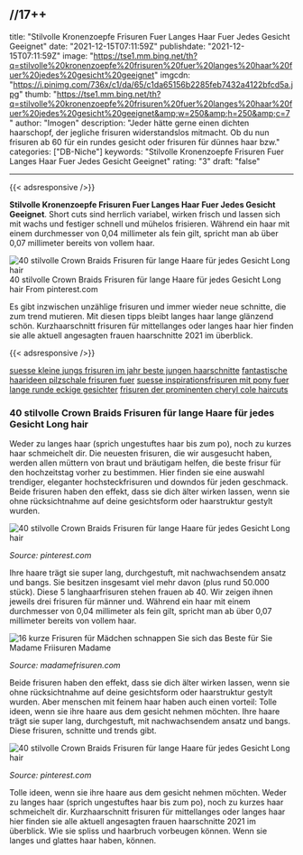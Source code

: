 //17++
---
title: "Stilvolle Kronenzoepfe Frisuren Fuer Langes Haar Fuer Jedes Gesicht Geeignet"
date: "2021-12-15T07:11:59Z"
publishdate: "2021-12-15T07:11:59Z"
image: "https://tse1.mm.bing.net/th?q=stilvolle%20kronenzoepfe%20frisuren%20fuer%20langes%20haar%20fuer%20jedes%20gesicht%20geeignet"
imgcdn: "https://i.pinimg.com/736x/c1/da/65/c1da65156b2285feb7432a4122bfcd5a.jpg"
thumb: "https://tse1.mm.bing.net/th?q=stilvolle%20kronenzoepfe%20frisuren%20fuer%20langes%20haar%20fuer%20jedes%20gesicht%20geeignet&amp;w=250&amp;h=250&amp;c=7"
author: "Imogen"
description: "Jeder hätte gerne einen dichten haarschopf, der jegliche frisuren widerstandslos mitmacht. Ob du nun frisuren ab 60 für ein run­des gesicht oder frisuren für dünnes haar bzw."
categories: ["DB-Niche"]
keywords: "Stilvolle Kronenzoepfe Frisuren Fuer Langes Haar Fuer Jedes Gesicht Geeignet"
rating: "3"
draft: "false"

---


{{< adsresponsive />}}

**Stilvolle Kronenzoepfe Frisuren Fuer Langes Haar Fuer Jedes Gesicht Geeignet**. Short cuts sind herrlich variabel, wirken frisch und lassen sich mit wachs und festiger schnell und mühelos frisieren. Während ein haar mit einem durchmesser von 0,04 millimeter als fein gilt, spricht man ab über 0,07 millimeter bereits von vollem haar.


![40 stilvolle Crown Braids Frisuren für lange Haare für jedes Gesicht Long hair](https://tse1.mm.bing.net/th?q=stilvolle%20kronenzoepfe%20frisuren%20fuer%20langes%20haar%20fuer%20jedes%20gesicht%20geeignet "40 stilvolle Crown Braids Frisuren für lange Haare für jedes Gesicht Long hair")
40 stilvolle Crown Braids Frisuren für lange Haare für jedes Gesicht Long hair From pinterest.com

Es gibt inzwischen unzählige frisuren und immer wieder neue schnitte, die zum trend mutieren. Mit diesen tipps bleibt langes haar lange glänzend schön. Kurzhaarschnitt frisuren für mittellanges oder langes haar hier finden sie alle aktuell angesagten frauen haarschnitte 2021 im überblick.

{{< adsresponsive />}}

[suesse kleine jungs frisuren im jahr beste jungen haarschnitte](/suesse-kleine-jungs-frisuren-im-jahr-beste-jungen-haarschnitte/) [fantastische haarideen pilzschale frisuren fuer](/fantastische-haarideen-pilzschale-frisuren-fuer/) [suesse inspirationsfrisuren mit pony fuer lange runde eckige gesichter](/suesse-inspirationsfrisuren-mit-pony-fuer-lange-runde-eckige-gesichter/) [frisuren der prominenten cheryl cole haircuts](/frisuren-der-prominenten-cheryl-cole-haircuts/) 

### 40 stilvolle Crown Braids Frisuren für lange Haare für jedes Gesicht Long hair
Weder zu langes haar (sprich ungestuftes haar bis zum po), noch zu kurzes haar schmeichelt dir. Die neuesten frisuren, die wir ausgesucht haben, werden allen müttern von braut und bräutigam helfen, die beste frisur für den hochzeitstag vorher zu bestimmen. Hier finden sie eine auswahl trendiger, eleganter hochsteckfrisuren und downdos für jeden geschmack. Beide frisuren haben den effekt, dass sie dich älter wirken lassen, wenn sie ohne rücksichtnahme auf deine gesichtsform oder haarstruktur gestylt wurden.


![40 stilvolle Crown Braids Frisuren für lange Haare für jedes Gesicht Long hair](https://i.pinimg.com/736x/c1/da/65/c1da65156b2285feb7432a4122bfcd5a.jpg "40 stilvolle Crown Braids Frisuren für lange Haare für jedes Gesicht Long hair")

*Source: pinterest.com*

Ihre haare trägt sie super lang, durchgestuft, mit nachwachsendem ansatz und bangs. Sie besitzen insgesamt viel mehr davon (plus rund 50.000 stück). Diese 5 langhaarfrisuren stehen frauen ab 40. Wir zeigen ihnen jeweils drei frisuren für männer und. Während ein haar mit einem durchmesser von 0,04 millimeter als fein gilt, spricht man ab über 0,07 millimeter bereits von vollem haar.


![16 kurze Frisuren für Mädchen schnappen Sie sich das Beste für Sie Madame Friisuren Madame](https://i2.wp.com/madamefrisuren.com/wp-content/uploads/2018/05/f3d044c250efd833e511f9470f6e2803.jpeg "16 kurze Frisuren für Mädchen schnappen Sie sich das Beste für Sie Madame Friisuren Madame")

*Source: madamefrisuren.com*

Beide frisuren haben den effekt, dass sie dich älter wirken lassen, wenn sie ohne rücksichtnahme auf deine gesichtsform oder haarstruktur gestylt wurden. Aber menschen mit feinem haar haben auch einen vorteil: Tolle ideen, wenn sie ihre haare aus dem gesicht nehmen möchten. Ihre haare trägt sie super lang, durchgestuft, mit nachwachsendem ansatz und bangs. Diese frisuren, schnitte und trends gibt.


![40 stilvolle Crown Braids Frisuren für lange Haare für jedes Gesicht Long hair](https://i.pinimg.com/originals/c1/da/65/c1da65156b2285feb7432a4122bfcd5a.jpg "40 stilvolle Crown Braids Frisuren für lange Haare für jedes Gesicht Long hair")

*Source: pinterest.com*

Tolle ideen, wenn sie ihre haare aus dem gesicht nehmen möchten. Weder zu langes haar (sprich ungestuftes haar bis zum po), noch zu kurzes haar schmeichelt dir. Kurzhaarschnitt frisuren für mittellanges oder langes haar hier finden sie alle aktuell angesagten frauen haarschnitte 2021 im überblick. Wie sie spliss und haarbruch vorbeugen können. Wenn sie langes und glattes haar haben, können.


